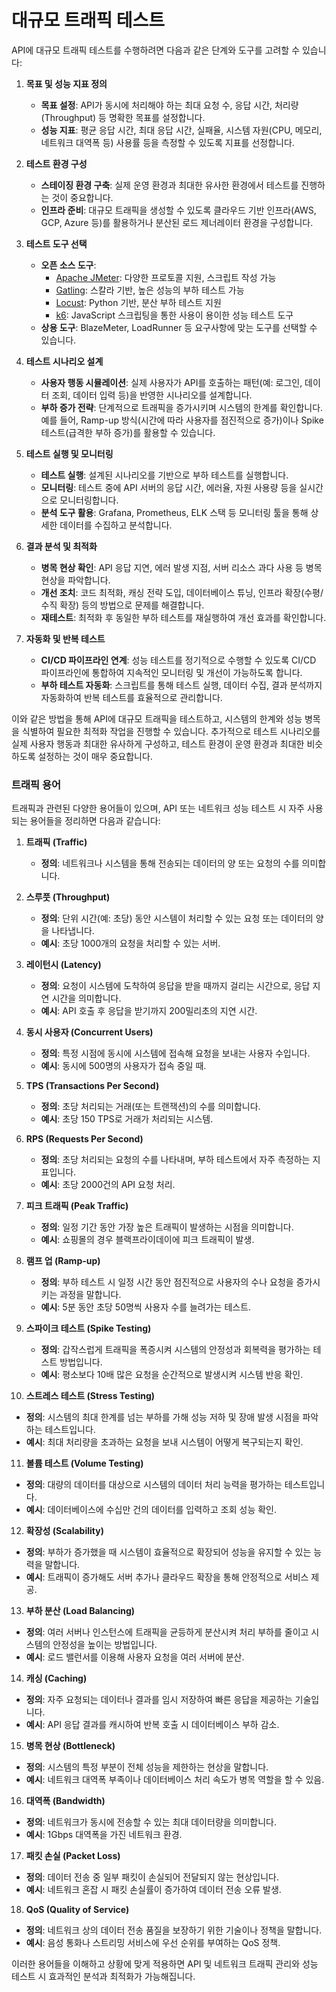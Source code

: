 # 대규모 트래픽 테스트


API에 대규모 트래픽 테스트를 수행하려면 다음과 같은 단계와 도구를 고려할 수 있습니다:

1. **목표 및 성능 지표 정의**
    - **목표 설정**: API가 동시에 처리해야 하는 최대 요청 수, 응답 시간, 처리량(Throughput) 등 명확한 목표를 설정합니다.
    - **성능 지표**: 평균 응답 시간, 최대 응답 시간, 실패율, 시스템 자원(CPU, 메모리, 네트워크 대역폭 등) 사용률 등을 측정할 수 있도록 지표를 선정합니다.

2. **테스트 환경 구성**
    - **스테이징 환경 구축**: 실제 운영 환경과 최대한 유사한 환경에서 테스트를 진행하는 것이 중요합니다.
    - **인프라 준비**: 대규모 트래픽을 생성할 수 있도록 클라우드 기반 인프라(AWS, GCP, Azure 등)를 활용하거나 분산된 로드 제너레이터 환경을 구성합니다.

3. **테스트 도구 선택**
    - **오픈 소스 도구**:
        - [Apache JMeter](https://jmeter.apache.org/): 다양한 프로토콜 지원, 스크립트 작성 가능
        - [Gatling](https://gatling.io/): 스칼라 기반, 높은 성능의 부하 테스트 가능
        - [Locust](https://locust.io/): Python 기반, 분산 부하 테스트 지원
        - [k6](https://k6.io/): JavaScript 스크립팅을 통한 사용이 용이한 성능 테스트 도구
    - **상용 도구**: BlazeMeter, LoadRunner 등 요구사항에 맞는 도구를 선택할 수 있습니다.

4. **테스트 시나리오 설계**
    - **사용자 행동 시뮬레이션**: 실제 사용자가 API를 호출하는 패턴(예: 로그인, 데이터 조회, 데이터 입력 등)을 반영한 시나리오를 설계합니다.
    - **부하 증가 전략**: 단계적으로 트래픽을 증가시키며 시스템의 한계를 확인합니다. 예를 들어, Ramp-up 방식(시간에 따라 사용자를 점진적으로 증가)이나 Spike 테스트(급격한 부하 증가)를 활용할 수 있습니다.

5. **테스트 실행 및 모니터링**
    - **테스트 실행**: 설계된 시나리오를 기반으로 부하 테스트를 실행합니다.
    - **모니터링**: 테스트 중에 API 서버의 응답 시간, 에러율, 자원 사용량 등을 실시간으로 모니터링합니다.
    - **분석 도구 활용**: Grafana, Prometheus, ELK 스택 등 모니터링 툴을 통해 상세한 데이터를 수집하고 분석합니다.

6. **결과 분석 및 최적화**
    - **병목 현상 확인**: API 응답 지연, 에러 발생 지점, 서버 리소스 과다 사용 등 병목 현상을 파악합니다.
    - **개선 조치**: 코드 최적화, 캐싱 전략 도입, 데이터베이스 튜닝, 인프라 확장(수평/수직 확장) 등의 방법으로 문제를 해결합니다.
    - **재테스트**: 최적화 후 동일한 부하 테스트를 재실행하여 개선 효과를 확인합니다.

7. **자동화 및 반복 테스트**
    - **CI/CD 파이프라인 연계**: 성능 테스트를 정기적으로 수행할 수 있도록 CI/CD 파이프라인에 통합하여 지속적인 모니터링 및 개선이 가능하도록 합니다.
    - **부하 테스트 자동화**: 스크립트를 통해 테스트 실행, 데이터 수집, 결과 분석까지 자동화하여 반복 테스트를 효율적으로 관리합니다.

이와 같은 방법을 통해 API에 대규모 트래픽을 테스트하고, 시스템의 한계와 성능 병목을 식별하여 필요한 최적화 작업을 진행할 수 있습니다. 추가적으로 테스트 시나리오를 실제 사용자 행동과 최대한 유사하게 구성하고, 테스트 환경이 운영 환경과 최대한 비슷하도록 설정하는 것이 매우 중요합니다.


### 트래픽 용어
트래픽과 관련된 다양한 용어들이 있으며, API 또는 네트워크 성능 테스트 시 자주 사용되는 용어들을 정리하면 다음과 같습니다:

1. **트래픽 (Traffic)**
   - **정의**: 네트워크나 시스템을 통해 전송되는 데이터의 양 또는 요청의 수를 의미합니다.

2. **스루풋 (Throughput)**
   - **정의**: 단위 시간(예: 초당) 동안 시스템이 처리할 수 있는 요청 또는 데이터의 양을 나타냅니다.
   - **예시**: 초당 1000개의 요청을 처리할 수 있는 서버.

3. **레이턴시 (Latency)**
   - **정의**: 요청이 시스템에 도착하여 응답을 받을 때까지 걸리는 시간으로, 응답 지연 시간을 의미합니다.
   - **예시**: API 호출 후 응답을 받기까지 200밀리초의 지연 시간.

4. **동시 사용자 (Concurrent Users)**
   - **정의**: 특정 시점에 동시에 시스템에 접속해 요청을 보내는 사용자 수입니다.
   - **예시**: 동시에 500명의 사용자가 접속 중일 때.

5. **TPS (Transactions Per Second)**
   - **정의**: 초당 처리되는 거래(또는 트랜잭션)의 수를 의미합니다.
   - **예시**: 초당 150 TPS로 거래가 처리되는 시스템.

6. **RPS (Requests Per Second)**
   - **정의**: 초당 처리되는 요청의 수를 나타내며, 부하 테스트에서 자주 측정하는 지표입니다.
   - **예시**: 초당 2000건의 API 요청 처리.

7. **피크 트래픽 (Peak Traffic)**
   - **정의**: 일정 기간 동안 가장 높은 트래픽이 발생하는 시점을 의미합니다.
   - **예시**: 쇼핑몰의 경우 블랙프라이데이에 피크 트래픽이 발생.

8. **램프 업 (Ramp-up)**
   - **정의**: 부하 테스트 시 일정 시간 동안 점진적으로 사용자의 수나 요청을 증가시키는 과정을 말합니다.
   - **예시**: 5분 동안 초당 50명씩 사용자 수를 늘려가는 테스트.

9. **스파이크 테스트 (Spike Testing)**
   - **정의**: 갑작스럽게 트래픽을 폭증시켜 시스템의 안정성과 회복력을 평가하는 테스트 방법입니다.
   - **예시**: 평소보다 10배 많은 요청을 순간적으로 발생시켜 시스템 반응 확인.

10. **스트레스 테스트 (Stress Testing)**
   - **정의**: 시스템의 최대 한계를 넘는 부하를 가해 성능 저하 및 장애 발생 시점을 파악하는 테스트입니다.
   - **예시**: 최대 처리량을 초과하는 요청을 보내 시스템이 어떻게 복구되는지 확인.

11. **볼륨 테스트 (Volume Testing)**
   - **정의**: 대량의 데이터를 대상으로 시스템의 데이터 처리 능력을 평가하는 테스트입니다.
   - **예시**: 데이터베이스에 수십만 건의 데이터를 입력하고 조회 성능 확인.

12. **확장성 (Scalability)**
   - **정의**: 부하가 증가했을 때 시스템이 효율적으로 확장되어 성능을 유지할 수 있는 능력을 말합니다.
   - **예시**: 트래픽이 증가해도 서버 추가나 클라우드 확장을 통해 안정적으로 서비스 제공.

13. **부하 분산 (Load Balancing)**
   - **정의**: 여러 서버나 인스턴스에 트래픽을 균등하게 분산시켜 처리 부하를 줄이고 시스템의 안정성을 높이는 방법입니다.
   - **예시**: 로드 밸런서를 이용해 사용자 요청을 여러 서버에 분산.

14. **캐싱 (Caching)**
   - **정의**: 자주 요청되는 데이터나 결과를 임시 저장하여 빠른 응답을 제공하는 기술입니다.
   - **예시**: API 응답 결과를 캐시하여 반복 호출 시 데이터베이스 부하 감소.

15. **병목 현상 (Bottleneck)**
   - **정의**: 시스템의 특정 부분이 전체 성능을 제한하는 현상을 말합니다.
   - **예시**: 네트워크 대역폭 부족이나 데이터베이스 처리 속도가 병목 역할을 할 수 있음.

16. **대역폭 (Bandwidth)**
   - **정의**: 네트워크가 동시에 전송할 수 있는 최대 데이터량을 의미합니다.
   - **예시**: 1Gbps 대역폭을 가진 네트워크 환경.

17. **패킷 손실 (Packet Loss)**
   - **정의**: 데이터 전송 중 일부 패킷이 손실되어 전달되지 않는 현상입니다.
   - **예시**: 네트워크 혼잡 시 패킷 손실률이 증가하여 데이터 전송 오류 발생.

18. **QoS (Quality of Service)**
   - **정의**: 네트워크 상의 데이터 전송 품질을 보장하기 위한 기술이나 정책을 말합니다.
   - **예시**: 음성 통화나 스트리밍 서비스에 우선 순위를 부여하는 QoS 정책.

이러한 용어들을 이해하고 상황에 맞게 적용하면 API 및 네트워크 트래픽 관리와 성능 테스트 시 효과적인 분석과 최적화가 가능해집니다.